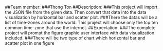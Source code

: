 ##Team member:
    ###Thong Ton
##Description:
    ###This project will import the JSON file from the given data. Then convert that data into the data visualization by horizontal bar and scatter plot.
    ###There the datas will be a list of time-zones around the world. This project will choose only the top ten common time-zone that use the internet.
##Expectation:
    ###The complete project will prompt the figure graphic user interface with data visualization included.
    ###There will be two type of chart which horizontal bar and scatter plot in one figure
